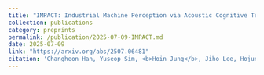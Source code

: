 ```yaml
---
title: "IMPACT: Industrial Machine Perception via Acoustic Cognitive Transformer"
collection: publications
category: preprints
permalink: /publication/2025-07-09-IMPACT.md
date: 2025-07-09
link: "https://arxiv.org/abs/2507.06481"
citation: 'Changheon Han, Yuseop Sim, <b>Hoin Jung</b>, Jiho Lee, Hojun Lee, Yun Seok Kang, Sucheol Woo, Garam Kim, Hyung Wook Park, and Martin Byung-Guk Jun. <i>Jul 2025</i>'
---
```

